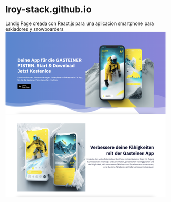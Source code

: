 # lroy-stack.github.io
Landig Page creada con React.js para una aplicacion smartphone para eskiadores y snowboarders
![Image text](https://github.com/lroy-stack/lroy-stack.github.io/blob/gh-pages/app1.png)
![Image text](https://github.com/lroy-stack/lroy-stack.github.io/blob/gh-pages/app2.png)

